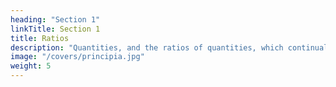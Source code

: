```yaml
---
heading: "Section 1"
linkTitle: Section 1
title: Ratios
description: "Quantities, and the ratios of quantities, which continually converge to equality eventually become equal"
image: "/covers/principia.jpg"
weight: 5
---
```


